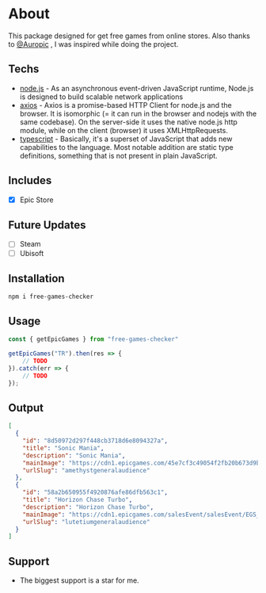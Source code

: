 # About
This package designed for get free games from online stores. Also thanks to [@Auropic](https://github.com/AuroPick/AuroPick) , I was inspired while doing the project.

## Techs
- [node.js](https://nodejs.org/en/) - As an asynchronous event-driven JavaScript runtime, Node.js is designed to build scalable network applications
- [axios](https://axios-http.com/docs/intro) - Axios is a promise-based HTTP Client for node.js and the browser. It is isomorphic (= it can run in the browser and nodejs with the same codebase). On the server-side it uses the native node.js http module, while on the client (browser) it uses XMLHttpRequests.
- [typescript](https://nodejs.dev/learn/nodejs-with-typescript) - Basically, it's a superset of JavaScript that adds new capabilities to the language. Most notable addition are static type definitions, something that is not present in plain JavaScript.

## Includes
- [x] Epic Store

## Future Updates

- [ ] Steam
- [ ] Ubisoft

## Installation

``npm i free-games-checker``

## Usage 

```typescript
const { getEpicGames } from "free-games-checker"

getEpicGames("TR").then(res => {
    // TODO
}).catch(err => {
    // TODO
});
```

## Output

```json
[
  {
    "id": "8d50972d297f448cb3718d6e8094327a",
    "title": "Sonic Mania",
    "description": "Sonic Mania",
    "mainImage": "https://cdn1.epicgames.com/45e7cf3c49054f2fb20b673d9b0ae69e/offer/EGS_SonicMania_Lab42_S6-510x680-b83646998d6a711b6997e076e091c015.jpg",
    "urlSlug": "amethystgeneralaudience"
  },
  {
    "id": "58a2b650955f4920876afe86dfb563c1",
    "title": "Horizon Chase Turbo",
    "description": "Horizon Chase Turbo",
    "mainImage": "https://cdn1.epicgames.com/salesEvent/salesEvent/EGS_HorizonChaseTurbo_AQUIRIS_S2_1200x1600-7b51e6b8f8cf6ebd50f5fb77be96ad9d",
    "urlSlug": "lutetiumgeneralaudience"
  }
]

```

## Support

- The biggest support is a star for me.